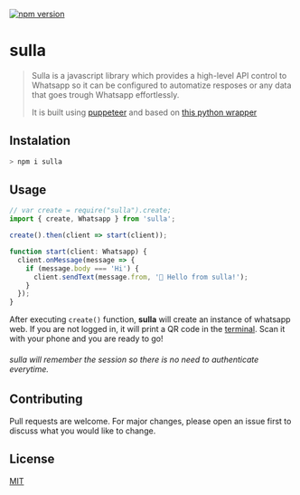 [![npm version](https://img.shields.io/npm/v/sulla.svg?color=%2378e08f)](https://www.npmjs.com/package/sulla)

# sulla

> Sulla is a javascript library which provides a high-level API control to Whatsapp so it can be configured to automatize resposes or any data that goes trough Whatsapp effortlessly. 
>
> It is built using [puppeteer](https://github.com/GoogleChrome/puppeteer) and based on [this python wrapper](https://github.com/mukulhase/WebWhatsapp-Wrapper)


## Instalation

```bash
> npm i sulla
```

## Usage

```javascript
// var create = require("sulla").create;
import { create, Whatsapp } from 'sulla';

create().then(client => start(client));

function start(client: Whatsapp) {
  client.onMessage(message => {
    if (message.body === 'Hi') {
      client.sendText(message.from, '👋 Hello from sulla!');
    }
  });
}
```

After executing `create()` function, **sulla** will create an instance of whatsapp web. If you are not logged in, it will print a QR code in the [terminal](https://i.imgur.com/g8QvERI.png). Scan it with your phone and you are ready to go!

###### sulla will remember the session so there is no need to authenticate everytime.


## Contributing
Pull requests are welcome. For major changes, please open an issue first to discuss what you would like to change.

## License
[MIT](https://choosealicense.com/licenses/mit/)